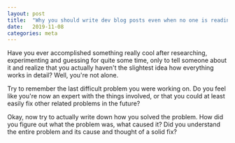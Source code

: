 ```yaml
---
layout: post
title:  "Why you should write dev blog posts even when no one is reading them"
date:   2019-11-08
categories: meta
---
```



Have you ever accomplished something really cool after researching, experimenting and guessing for quite some time, only to tell someone about it and realize that you actually haven't the slightest idea how everything works in detail? Well, you're not alone.

Try to remember the last difficult problem you were working on. Do you feel like you're now an expert with the things involved, or that you could at least easily fix other related problems in the future?

Okay, now try to actually write down how you solved the problem. How did you figure out what the problem was, what caused it? Did you understand the entire problem and its cause and thought of a solid fix?  
